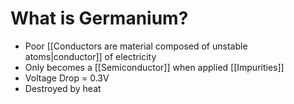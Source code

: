 # What is Germanium?
- Poor [[Conductors are material composed of unstable atoms|conductor]] of electricity
- Only becomes a [[Semiconductor]] when applied [[Impurities]]
- Voltage Drop = 0.3V
- Destroyed by heat